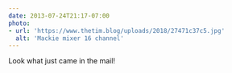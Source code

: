 ```yaml
---
date: 2013-07-24T21:17-07:00
photo:
- url: 'https://www.thetim.blog/uploads/2018/27471c37c5.jpg'
  alt: 'Mackie mixer 16 channel'
---
```

Look what just came in the mail!

